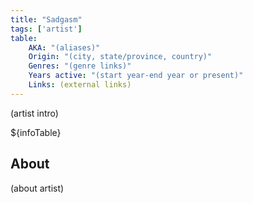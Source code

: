 ```yaml
---
title: "Sadgasm"
tags: ['artist']
table:
    AKA: "(aliases)"
    Origin: "(city, state/province, country)"
    Genres: "(genre links)"
    Years active: "(start year-end year or present)"
    Links: (external links)
---
```


(artist intro)

${infoTable}

## About
(about artist)